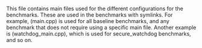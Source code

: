 This file contains main files used for the different configurations for the benchmarks. These are 
used in the benchmarks with symlinks. For example, (main.cpp) is used for all baseline
benchmarks, and any benchmark that does not require using a specific main file. Another example is
(watchdog_main.cpp), which is used for secure_watchdog benchmarks, and so on.
